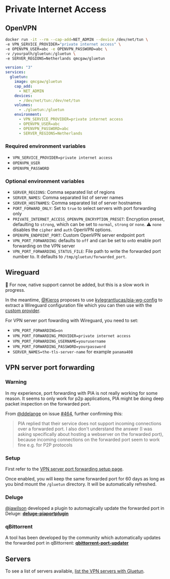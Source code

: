# Private Internet Access

## OpenVPN

```sh
docker run -it --rm --cap-add=NET_ADMIN --device /dev/net/tun \
-e VPN_SERVICE_PROVIDER="private internet access" \
-e OPENVPN_USER=abc -e OPENVPN_PASSWORD=abc \
-v /yourpath/gluetun:/gluetun \
-e SERVER_REGIONS=Netherlands qmcgaw/gluetun
```

```yml
version: "3"
services:
  gluetun:
    image: qmcgaw/gluetun
    cap_add:
      - NET_ADMIN
    devices:
      - /dev/net/tun:/dev/net/tun
    volumes:
      - ./gluetun:/gluetun
    environment:
      - VPN_SERVICE_PROVIDER=private internet access
      - OPENVPN_USER=abc
      - OPENVPN_PASSWORD=abc
      - SERVER_REGIONS=Netherlands
```

### Required environment variables

- `VPN_SERVICE_PROVIDER=private internet access`
- `OPENVPN_USER`
- `OPENVPN_PASSWORD`

### Optional environment variables

- `SERVER_REGIONS`: Comma separated list of regions
- `SERVER_NAMES`: Comma separated list of server names
- `SERVER_HOSTNAMES`: Comma separated list of server hostnames
- `PORT_FORWARD_ONLY`: Set to `true` to select servers with port forwarding only
- `PRIVATE_INTERNET_ACCESS_OPENVPN_ENCRYPTION_PRESET`: Encryption preset, defaulting to `strong`, which can be set to `normal`, `strong` or `none`. ⚠️ `none` disables the `cipher` and `auth` OpenVPN options.
- `OPENVPN_ENDPOINT_PORT`: Custom OpenVPN server endpoint port
- `VPN_PORT_FORWARDING`: defaults to `off` and can be set to `on`to enable port forwarding on the VPN server
- `VPN_PORT_FORWARDING_STATUS_FILE`: File path to write the forwarded port number to. It defaults to `/tmp/gluetun/forwarded_port`.

## Wireguard

💁 For now, native support cannot be added, but this is a slow work in progress.

In the meantime, [@Kieros](https://github.com/Kieros) proposes to use [kylegrantlucas/pia-wg-config](https://github.com/kylegrantlucas/pia-wg-config) to extract a Wireguard configuration file which you can then use with the [custom provider](custom.md#wireguard).

For VPN server port fowarding with Wireguard, you need to set:

- `VPN_PORT_FORWARDING=on`
- `VPN_PORT_FORWARDING_PROVIDER=private internet access`
- `VPN_PORT_FORWARDING_USERNAME=yourusername`
- `VPN_PORT_FORWARDING_PASSWORD=yourpassword`
- `SERVER_NAMES=the-tls-server-name` for example `panama408`

## VPN server port forwarding

### Warning

In my experience, port forwarding with PIA is not really working for some reason. It seems to only work for p2p applications, PIA might be doing deep packet inspection on the forwarded port.

From [@ddelange](https://github.com/ddelange) on issue [#464](https://github.com/qdm12/gluetun/issues/464#issuecomment-1091966502), further confirming this:

> PIA replied that their service does not support incoming connections over a forwarded port.
> I also don't understand the answer (I was asking specifically about hosting a webserver on the forwarded port), because incoming connections on the forwarded port seem to work fine e.g. for P2P protocols

### Setup

First refer to the [VPN server port forwarding setup page](../advanced/vpn-port-forwarding.md#native-integrations).

Once enabled, you will keep the same forwarded port for 60 days as long as you bind mount the `/gluetun` directory. It will be automatically refreshed.

### Deluge

[@jawilson](https://github.com/jawilson) developed a plugin to automagically update the forwarded port in Deluge: [**deluge-piaportplugin**](https://github.com/jawilson/deluge-piaportplugin)

### qBittorrent

A tool has been developed by the community which automatically updates the forwarded port in qBittorrent: [**qbittorrent-port-updater**](https://github.com/Noah-Huppert/qbittorrent-port-updater)

## Servers

To see a list of servers available, [list the VPN servers with Gluetun](../servers.md#list-of-vpn-servers).
